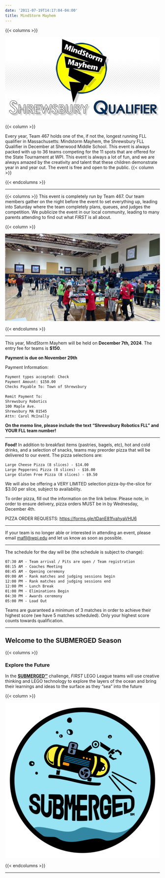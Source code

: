 ```yaml
---
date: '2011-07-19T14:17:04-04:00'
title: MindStorm Mayhem
---
```


{{< columns >}}

![Mindstorm Mayhem Logo](mm_logo2.jpg)

{{< column >}}

Every year, Team 467 holds one of the, if not the, longest running FLL qualifier in Massachusetts: Mindstorm Mayhem, the Shrewsbury FLL Qualifier in December at Sherwood Middle School. This event is always packed with up to 36 teams competing for the 11 spots that are offered for the State Tournament at WPI. This event is always a lot of fun, and we are always amazed by the creativity and talent that these children demonstrate year in and year out. The event is free and open to the public.
{{< column >}}

{{< endcolumns >}}

---


{{< columns >}}
This event is completely run by Team 467. Our team members gather on the night before the event to set everything up, leading into Saturday where the team completely plans, queues, and judges the competition. We publicize the event in our local community, leading to many parents attending to find out what _FIRST_ is all about.

{{< column >}}

![Mindstorm Mayhem 2024](mm_2024.jpeg)

{{< endcolumns >}}

---

This year, MindStorm Mayhem will be held on **December 7th, 2024**. The entry fee for teams is **$150**.

**Payment is due on November 29th**

Payment Information:

    Payment types accepted: Check
    Payment Amount: $150.00
    Checks Payable To: Town of Shrewsbury

    Remit Payment To:
    Shrewsbury Robotics
    100 Maple Ave.
    Shrewsbury MA 01545
    Attn: Carol McInally

**On the memo line, please include the text “Shrewsbury Robotics FLL” and YOUR FLL team number!**

---

**Food!**
In addition to breakfast items (pastries, bagels, etc), hot and cold drinks, and a selection of snacks, teams may preorder pizza that will be delivered to our event. The pizza selections are:

    Large Cheese Pizza (8 slices) - $14.00
    Large Pepperoni Pizza (8 slices) - $16.00
    Large Gluten Free Pizza (8 slices) - $9.50

We will also be offering a VERY LIMITED selection pizza-by-the-slice for $3.00 per slice, subject to availability.

To order pizza, fill out the information on the link below. Please note, in order to ensure delivery, pizza orders MUST be in by Wednesday, December 4th.

PIZZA ORDER REQUESTS:  https://forms.gle/tDanE81fvahyaVHU6

---

If your team is no longer able or interested in attending an event, please email mafll@wpi.edu and let us know as soon as possible.

---

The schedule for the day will be (the schedule is subject to change):

    07:30 AM - Team arrival / Pits are open / Team registration
    08:15 AM - Coaches Meeting
    08:45 AM - Opening ceremony
    09:00 AM - Rank matches and judging sessions begin
    12:00 PM - Rank matches and judging sessions end
    12:00 PM - Lunch Break
    01:00 PM - Eliminations Begin
    04:30 PM - Awards ceremony
    05:00 PM - Load Out

Teams are guaranteed a minimum of 3 matches in order to achieve their highest score (we have 5 matches scheduled). Only your highest score counts towards qualification.

---

## Welcome to the SUBMERGED Season

{{< columns >}}

### Explore the Future

In the [**SUBMERGED℠**](https://www.firstinspires.org/resource-library/fll/challenge/challenge-and-resources) challenge, _FIRST_ LEGO League teams will use creative thinking and LEGO technology to explore the layers of the ocean and bring their learnings and ideas to the surface as they “sea” into the future

{{< column >}}

![SUBMERGED Patch](fll-submerged-patch-logo.png)

{{< endcolumns >}}

---
